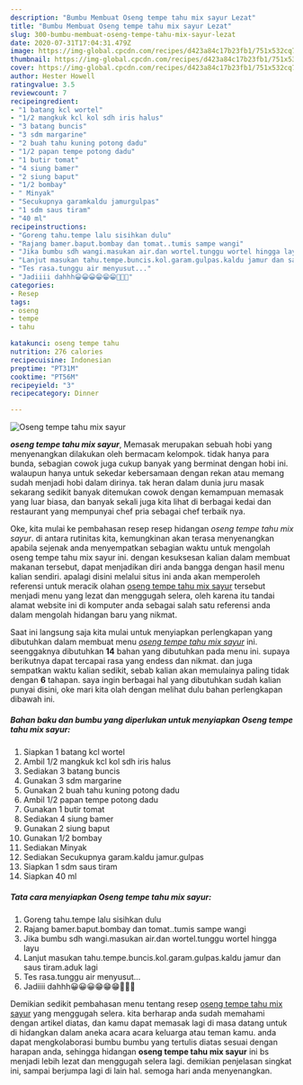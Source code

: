 ```yaml
---
description: "Bumbu Membuat Oseng tempe tahu mix sayur Lezat"
title: "Bumbu Membuat Oseng tempe tahu mix sayur Lezat"
slug: 300-bumbu-membuat-oseng-tempe-tahu-mix-sayur-lezat
date: 2020-07-31T17:04:31.479Z
image: https://img-global.cpcdn.com/recipes/d423a84c17b23fb1/751x532cq70/oseng-tempe-tahu-mix-sayur-foto-resep-utama.jpg
thumbnail: https://img-global.cpcdn.com/recipes/d423a84c17b23fb1/751x532cq70/oseng-tempe-tahu-mix-sayur-foto-resep-utama.jpg
cover: https://img-global.cpcdn.com/recipes/d423a84c17b23fb1/751x532cq70/oseng-tempe-tahu-mix-sayur-foto-resep-utama.jpg
author: Hester Howell
ratingvalue: 3.5
reviewcount: 7
recipeingredient:
- "1 batang kcl wortel"
- "1/2 mangkuk kcl kol sdh iris halus"
- "3 batang buncis"
- "3 sdm margarine"
- "2 buah tahu kuning potong dadu"
- "1/2 papan tempe potong dadu"
- "1 butir tomat"
- "4 siung bamer"
- "2 siung baput"
- "1/2 bombay"
- " Minyak"
- "Secukupnya garamkaldu jamurgulpas"
- "1 sdm saus tiram"
- "40 ml"
recipeinstructions:
- "Goreng tahu.tempe lalu sisihkan dulu"
- "Rajang bamer.baput.bombay dan tomat..tumis sampe wangi"
- "Jika bumbu sdh wangi.masukan air.dan wortel.tunggu wortel hingga layu"
- "Lanjut masukan tahu.tempe.buncis.kol.garam.gulpas.kaldu jamur dan saus tiram.aduk lagi"
- "Tes rasa.tunggu air menyusut..."
- "Jadiiii dahhh😀😀😀😁😁😁🤤🤤🤤"
categories:
- Resep
tags:
- oseng
- tempe
- tahu

katakunci: oseng tempe tahu 
nutrition: 276 calories
recipecuisine: Indonesian
preptime: "PT31M"
cooktime: "PT56M"
recipeyield: "3"
recipecategory: Dinner

---
```



![Oseng tempe tahu mix sayur](https://img-global.cpcdn.com/recipes/d423a84c17b23fb1/751x532cq70/oseng-tempe-tahu-mix-sayur-foto-resep-utama.jpg)

<b><i>oseng tempe tahu mix sayur</i></b>, Memasak merupakan sebuah hobi yang menyenangkan dilakukan oleh bermacam kelompok. tidak hanya para bunda, sebagian cowok juga cukup banyak yang berminat dengan hobi ini. walaupun hanya untuk sekedar kebersamaan dengan rekan atau memang sudah menjadi hobi dalam dirinya. tak heran dalam dunia juru masak sekarang sedikit banyak ditemukan cowok dengan kemampuan memasak yang luar biasa, dan banyak sekali juga kita lihat di berbagai kedai dan restaurant yang mempunyai chef pria sebagai chef terbaik nya.



Oke, kita mulai ke pembahasan resep resep hidangan <i>oseng tempe tahu mix sayur</i>. di antara rutinitas kita, kemungkinan akan terasa menyenangkan apabila sejenak anda menyempatkan sebagian waktu untuk mengolah oseng tempe tahu mix sayur ini. dengan kesuksesan kalian dalam membuat makanan tersebut, dapat menjadikan diri anda bangga dengan hasil menu kalian sendiri. apalagi disini melalui situs ini anda akan memperoleh referensi untuk meracik olahan <u>oseng tempe tahu mix sayur</u> tersebut menjadi menu yang lezat dan menggugah selera, oleh karena itu tandai alamat website ini di komputer anda sebagai salah satu referensi anda dalam mengolah hidangan baru yang nikmat.


Saat ini langsung saja kita mulai untuk menyiapkan perlengkapan yang dibutuhkan dalam membuat menu <u><i>oseng tempe tahu mix sayur</i></u> ini. seenggaknya dibutuhkan <b>14</b> bahan yang dibutuhkan pada menu ini. supaya berikutnya dapat tercapai rasa yang endess dan nikmat. dan juga sempatkan waktu kalian sedikit, sebab kalian akan memulainya paling tidak dengan <b>6</b> tahapan. saya ingin berbagai hal yang dibutuhkan sudah kalian punyai disini, oke mari kita olah dengan melihat dulu bahan perlengkapan dibawah ini.

<!--inarticleads1-->

##### Bahan baku dan bumbu yang diperlukan untuk menyiapkan Oseng tempe tahu mix sayur:

1. Siapkan 1 batang kcl wortel
1. Ambil 1/2 mangkuk kcl kol sdh iris halus
1. Sediakan 3 batang buncis
1. Gunakan 3 sdm margarine
1. Gunakan 2 buah tahu kuning potong dadu
1. Ambil 1/2 papan tempe potong dadu
1. Gunakan 1 butir tomat
1. Sediakan 4 siung bamer
1. Gunakan 2 siung baput
1. Gunakan 1/2 bombay
1. Sediakan  Minyak
1. Sediakan Secukupnya garam.kaldu jamur.gulpas
1. Siapkan 1 sdm saus tiram
1. Siapkan 40 ml




<!--inarticleads2-->

##### Tata cara menyiapkan Oseng tempe tahu mix sayur:

1. Goreng tahu.tempe lalu sisihkan dulu
1. Rajang bamer.baput.bombay dan tomat..tumis sampe wangi
1. Jika bumbu sdh wangi.masukan air.dan wortel.tunggu wortel hingga layu
1. Lanjut masukan tahu.tempe.buncis.kol.garam.gulpas.kaldu jamur dan saus tiram.aduk lagi
1. Tes rasa.tunggu air menyusut...
1. Jadiiii dahhh😀😀😀😁😁😁🤤🤤🤤




Demikian sedikit pembahasan menu tentang resep <u>oseng tempe tahu mix sayur</u> yang menggugah selera. kita berharap anda sudah memahami dengan artikel diatas, dan kamu dapat memasak lagi di masa datang untuk di hidangkan dalam aneka acara acara keluarga atau teman kamu. anda dapat mengkolaborasi bumbu bumbu yang tertulis diatas sesuai dengan harapan anda, sehingga hidangan <b>oseng tempe tahu mix sayur</b> ini bs menjadi lebih lezat dan menggugah selera lagi. demikian penjelasan singkat ini, sampai berjumpa lagi di lain hal. semoga hari anda menyenangkan.
